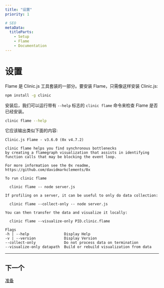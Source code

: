 ```yaml
---
title: "设置"
priority: 1

# SEO
metaData:
  titleParts:
    - Setup
    - Flame
    - Documentation
---
```


# 设置

Flame 是 Clinic.js 工具套装的一部分。要安装 Flame，只需像这样安装 Clinic.js:

```bash
npm install -g clinic
```

安装后，我们可以运行带有 `--help` 标志的 `clinic flame` 命令来检查 Flame 是否已经安装。

```bash
clinic flame --help
```

它应该输出类似下面的内容:

```
Clinic.js Flame - v3.6.0 (0x v4.7.2)

clinic flame helps you find synchronous bottlenecks
by creating a flamegraph visualization that assists in identifying
function calls that may be blocking the event loop.

For more information see the 0x readme, https://github.com/davidmarkclements/0x

To run clinic flame

  clinic flame -- node server.js

If profiling on a server, it can be useful to only do data collection:

  clinic flame --collect-only -- node server.js

You can then transfer the data and visualize it locally:

  clinic flame --visualize-only PID.clinic.flame

Flags
-h | --help                Display Help
-v | --version             Display Version
--collect-only             Do not process data on termination
--visualize-only datapath  Build or rebuild visualization from data
```

---

## 下一个

[准备](/documentation/flame/02-getting-ready/)
